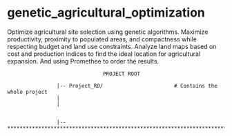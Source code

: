 # genetic_agricultural_optimization
Optimize agricultural site selection using genetic algorithms. Maximize productivity, proximity to populated areas, and compactness while respecting budget and land use constraints. Analyze land maps based on cost and production indices to find the ideal location for agricultural expansion. And using Promethee to order the results. 



                                   PROJECT ROOT

                    |-- Project_RO/                       # Contains the whole project 
                    |   
                    |    


                    |-- ************************************************************************
